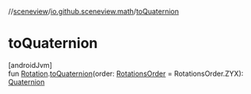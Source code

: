 //[sceneview](../../index.md)/[io.github.sceneview.math](index.md)/[toQuaternion](to-quaternion.md)

# toQuaternion

[androidJvm]\
fun [Rotation](index.md#1133844556%2FClasslikes%2F-1571379623).[toQuaternion](to-quaternion.md)(order: [RotationsOrder](../dev.romainguy.kotlin.math/-rotations-order/index.md) = RotationsOrder.ZYX): [Quaternion](../dev.romainguy.kotlin.math/-quaternion/index.md)

